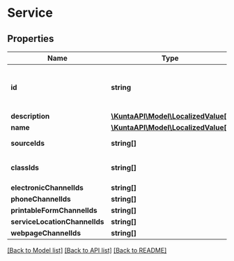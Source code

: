 # Service

## Properties
Name | Type | Description | Notes
------------ | ------------- | ------------- | -------------
**id** | **string** | Unique identifier representing a specific service. | [optional] 
**description** | [**\KuntaAPI\Model\LocalizedValue[]**](LocalizedValue.md) |  | [optional] 
**name** | [**\KuntaAPI\Model\LocalizedValue[]**](LocalizedValue.md) |  | [optional] 
**sourceIds** | **string[]** | Name of the service. | [optional] 
**classIds** | **string[]** | List of service classes | [optional] 
**electronicChannelIds** | **string[]** |  | [optional] 
**phoneChannelIds** | **string[]** |  | [optional] 
**printableFormChannelIds** | **string[]** |  | [optional] 
**serviceLocationChannelIds** | **string[]** |  | [optional] 
**webpageChannelIds** | **string[]** |  | [optional] 

[[Back to Model list]](../README.md#documentation-for-models) [[Back to API list]](../README.md#documentation-for-api-endpoints) [[Back to README]](../README.md)


